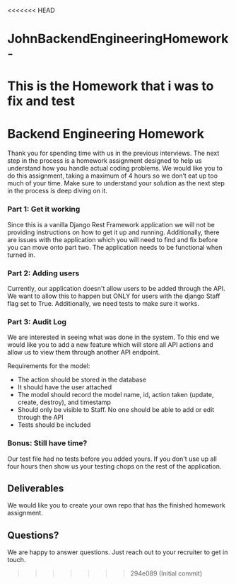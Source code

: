 <<<<<<< HEAD
# JohnBackendEngineeringHomework-
This is the Homework that i was to fix and test
=======
# Backend Engineering Homework  
  
Thank you for spending time with us in the previous interviews.  The next step in the process is a homework assignment designed to help us understand how you handle actual coding problems. We would like you to do this assignment, taking a maximum of 4 hours so we don’t eat up too much of your time.  Make sure to understand your solution as the next step in the process is deep diving on it.   
  
### Part 1: Get it working  
Since this is a vanilla Django Rest Framework application we will not be providing instructions on how to get it up and running. Additionally, there are issues with the application which you will need to find and fix before you can move onto part two.  The application needs to be functional when turned in.  
  
### Part 2: Adding users  
Currently, our application doesn't allow users to be added through the API.  We want to allow this to happen but ONLY for users with the django Staff flag set to True. Additionally, we need tests to make sure it works.  
  
### Part 3: Audit Log  
We are interested in seeing what was done in the system.  To this end we would like you to add a new feature which will store all API actions and allow us to view them through another API endpoint.

Requirements for the model:
* The action should be stored in the database
* It should have the user attached
* The model should record the model name, id, action taken (update, create, destroy), and timestamp
* Should only be visible to Staff.  No one should be able to add or edit through the API
* Tests should be included

### Bonus: Still have time?
Our test file had no tests before you added yours.  If you don't use up all four hours then show us your testing chops on the rest of the application. 


## Deliverables
We would like you to create your own repo that has the finished homework assignment.  

## Questions?
We are happy to answer questions.  Just reach out to your recruiter to get in touch.
>>>>>>> 294e089 (Initial commit)
